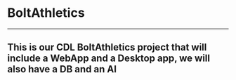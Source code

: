 # BoltAthletics
___
## This is our CDL BoltAthletics project that will include a WebApp and a Desktop app, we will also have a DB and an AI
